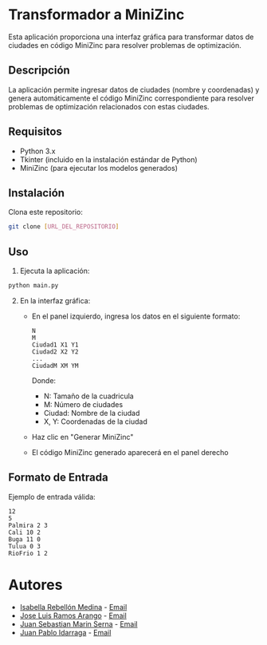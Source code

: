# Transformador a MiniZinc

Esta aplicación proporciona una interfaz gráfica para transformar datos de ciudades en código MiniZinc para resolver problemas de optimización.

## Descripción

La aplicación permite ingresar datos de ciudades (nombre y coordenadas) y genera automáticamente el código MiniZinc correspondiente para resolver problemas de optimización relacionados con estas ciudades.

## Requisitos

- Python 3.x
- Tkinter (incluido en la instalación estándar de Python)
- MiniZinc (para ejecutar los modelos generados)

## Instalación

Clona este repositorio:

```bash
git clone [URL_DEL_REPOSITORIO]
```

## Uso

1. Ejecuta la aplicación:

```bash
python main.py
```

2. En la interfaz gráfica:

   - En el panel izquierdo, ingresa los datos en el siguiente formato:

     ```
     N
     M
     Ciudad1 X1 Y1
     Ciudad2 X2 Y2
     ...
     CiudadM XM YM
     ```

     Donde:

     - N: Tamaño de la cuadricula
     - M: Número de ciudades
     - Ciudad: Nombre de la ciudad
     - X, Y: Coordenadas de la ciudad

   - Haz clic en "Generar MiniZinc"
   - El código MiniZinc generado aparecerá en el panel derecho

## Formato de Entrada

Ejemplo de entrada válida:

```
12
5
Palmira 2 3
Cali 10 2
Buga 11 0
Tulua 0 3
RioFrio 1 2
```

# Autores

- [Isabella Rebellón Medina](https://github.com/Issabella09) - [Email](mailto:isabella.rebellon@correounivalle.edu.co)
- [Jose Luis Ramos Arango](https://github.com/RamSterB) - [Email](mailto:jose.luis.ramos@correounivalle.edu.co)
- [Juan Sebastian Marin Serna](https://github.com/JSebastianMarin) - [Email](mailto:juan.marin.serna@correounivalle.edu.co)
- [Juan Pablo Idarraga](https://github.com/JuanPidarraga) - [Email](mailto:idarraga.juan@correounivalle.edu.co)
